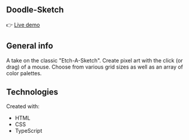 ## Doodle-Sketch

👉 [Live demo](https://okidokitokiloki.github.io/doodle-sketch/)

## General info
A take on the classic "Etch-A-Sketch". Create pixel art with the click (or drag) of a mouse. Choose from various grid sizes as well as an array of color palettes.

## Technologies
Created with:
* HTML
* CSS
* TypeScript
